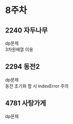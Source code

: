 # 8주차
## 2240 자두나무
dp문제
<br/>
3차원배열 이용

## 2294 동전2
dp문제
<br/>
동전 초기화 할 시 indexError 주의

## 4781 사탕가게
dp문제
